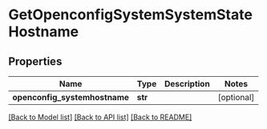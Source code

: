 # GetOpenconfigSystemSystemStateHostname

## Properties
Name | Type | Description | Notes
------------ | ------------- | ------------- | -------------
**openconfig_systemhostname** | **str** |  | [optional] 

[[Back to Model list]](../README.md#documentation-for-models) [[Back to API list]](../README.md#documentation-for-api-endpoints) [[Back to README]](../README.md)



